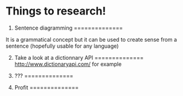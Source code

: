 Things to research!
==============

1. Sentence diagramming
==============

It is a grammatical concept but it can be used to create sense from a sentence (hopefully usable for any language)

2. Take a look at a dictionnary API
==============
http://www.dictionaryapi.com/ for example

3. ???
==============

4. Profit
==============
